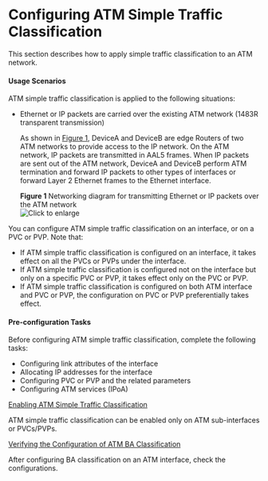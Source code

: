 Configuring ATM Simple Traffic Classification
=============================================

This section describes how to apply simple traffic classification to an ATM network.

#### Usage Scenarios

ATM simple traffic classification is applied to the following situations:

* Ethernet or IP packets are carried over the existing ATM network (1483R transparent transmission)
  
  As shown in [Figure 1](#EN-US_TASK_0172371651__fig_dc_ne_qos_cfg_01237802), DeviceA and DeviceB are edge Routers of two ATM networks to provide access to the IP network. On the ATM network, IP packets are transmitted in AAL5 frames. When IP packets are sent out of the ATM network, DeviceA and DeviceB perform ATM termination and forward IP packets to other types of interfaces or forward Layer 2 Ethernet frames to the Ethernet interface.
  
  **Figure 1** Networking diagram for transmitting Ethernet or IP packets over the ATM network  
  ![](images/fig_dc_ne_qos_cfg_01237802.png "Click to enlarge")

You can configure ATM simple traffic classification on an interface, or on a PVC or PVP. Note that:

* If ATM simple traffic classification is configured on an interface, it takes effect on all the PVCs or PVPs under the interface.
* If ATM simple traffic classification is configured not on the interface but only on a specific PVC or PVP, it takes effect only on the PVC or PVP.
* If ATM simple traffic classification is configured on both ATM interface and PVC or PVP, the configuration on PVC or PVP preferentially takes effect.

#### Pre-configuration Tasks

Before configuring ATM simple traffic classification, complete the following tasks:

* Configuring link attributes of the interface
* Allocating IP addresses for the interface
* Configuring PVC or PVP and the related parameters
* Configuring ATM services (IPoA)


[Enabling ATM Simple Traffic Classification](../../../../software/nev8r10_vrpv8r16/user/ne/dc_ne_qos_cfg_012380.html)

ATM simple traffic classification can be enabled only on ATM sub-interfaces or PVCs/PVPs.

[Verifying the Configuration of ATM BA Classification](../../../../software/nev8r10_vrpv8r16/user/ne/dc_ne_qos_cfg_012382.html)

After configuring BA classification on an ATM interface, check the configurations.